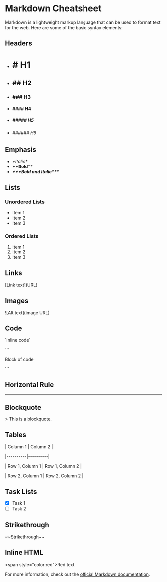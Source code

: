 # Markdown Cheatsheet

Markdown is a lightweight markup language that can be used to format text for the web. Here are some of the basic syntax elements:

## Headers
- # \# H1
- ## \#\# H2
- ### \#\#\# H3
- #### \#\#\#\# H4
- ##### \#\#\#\#\# H5
- ###### \#\#\#\#\#\# H6

## Emphasis
- *\*Italic\**
- **\*\*Bold\*\***
- ***\*\*\*Bold and Italic\*\*\****

## Lists
### Unordered Lists
- Item 1
- Item 2
- Item 3

### Ordered Lists
1. Item 1
2. Item 2
3. Item 3

## Links
\[Link text](URL)

## Images
\![Alt text](image URL)

## Code
\`Inline code`

\```

Block of code

\```

## Horizontal Rule
---

## Blockquote
\> This is a blockquote.

## Tables
\| Column 1 | Column 2 |

\|----------|----------|

\| Row 1, Column 1 | Row 1, Column 2 |

\| Row 2, Column 1 | Row 2, Column 2 |

## Task Lists
- [x] Task 1
- [ ] Task 2

## Strikethrough
\~~Strikethrough~~

## Inline HTML
\<span style="color:red">Red text</span>

For more information, check out the [official Markdown documentation](https://www.markdownguide.org/cheat-sheet/).
